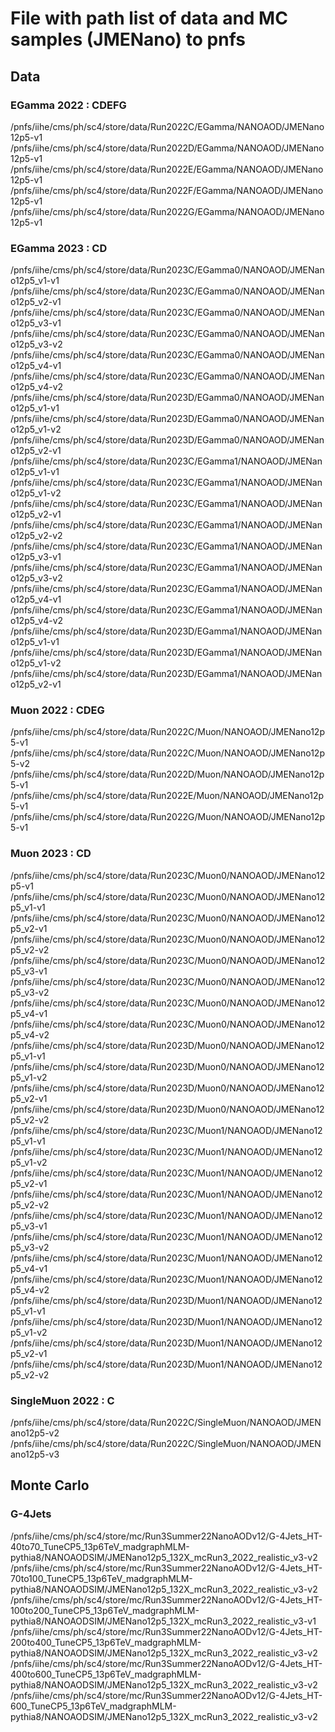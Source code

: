 # File with path list of data and MC samples (JMENano) to pnfs

## Data

### EGamma 2022 : CDEFG
/pnfs/iihe/cms/ph/sc4/store/data/Run2022C/EGamma/NANOAOD/JMENano12p5-v1  
/pnfs/iihe/cms/ph/sc4/store/data/Run2022D/EGamma/NANOAOD/JMENano12p5-v1  
/pnfs/iihe/cms/ph/sc4/store/data/Run2022E/EGamma/NANOAOD/JMENano12p5-v1  
/pnfs/iihe/cms/ph/sc4/store/data/Run2022F/EGamma/NANOAOD/JMENano12p5-v1
/pnfs/iihe/cms/ph/sc4/store/data/Run2022G/EGamma/NANOAOD/JMENano12p5-v1

### EGamma 2023 : CD
/pnfs/iihe/cms/ph/sc4/store/data/Run2023C/EGamma0/NANOAOD/JMENano12p5_v1-v1  
/pnfs/iihe/cms/ph/sc4/store/data/Run2023C/EGamma0/NANOAOD/JMENano12p5_v2-v1  
/pnfs/iihe/cms/ph/sc4/store/data/Run2023C/EGamma0/NANOAOD/JMENano12p5_v3-v1  
/pnfs/iihe/cms/ph/sc4/store/data/Run2023C/EGamma0/NANOAOD/JMENano12p5_v3-v2  
/pnfs/iihe/cms/ph/sc4/store/data/Run2023C/EGamma0/NANOAOD/JMENano12p5_v4-v1  
/pnfs/iihe/cms/ph/sc4/store/data/Run2023C/EGamma0/NANOAOD/JMENano12p5_v4-v2  
/pnfs/iihe/cms/ph/sc4/store/data/Run2023D/EGamma0/NANOAOD/JMENano12p5_v1-v1  
/pnfs/iihe/cms/ph/sc4/store/data/Run2023D/EGamma0/NANOAOD/JMENano12p5_v1-v2  
/pnfs/iihe/cms/ph/sc4/store/data/Run2023D/EGamma0/NANOAOD/JMENano12p5_v2-v1  
/pnfs/iihe/cms/ph/sc4/store/data/Run2023C/EGamma1/NANOAOD/JMENano12p5_v1-v1  
/pnfs/iihe/cms/ph/sc4/store/data/Run2023C/EGamma1/NANOAOD/JMENano12p5_v1-v2  
/pnfs/iihe/cms/ph/sc4/store/data/Run2023C/EGamma1/NANOAOD/JMENano12p5_v2-v1  
/pnfs/iihe/cms/ph/sc4/store/data/Run2023C/EGamma1/NANOAOD/JMENano12p5_v2-v2  
/pnfs/iihe/cms/ph/sc4/store/data/Run2023C/EGamma1/NANOAOD/JMENano12p5_v3-v1  
/pnfs/iihe/cms/ph/sc4/store/data/Run2023C/EGamma1/NANOAOD/JMENano12p5_v3-v2  
/pnfs/iihe/cms/ph/sc4/store/data/Run2023C/EGamma1/NANOAOD/JMENano12p5_v4-v1  
/pnfs/iihe/cms/ph/sc4/store/data/Run2023C/EGamma1/NANOAOD/JMENano12p5_v4-v2  
/pnfs/iihe/cms/ph/sc4/store/data/Run2023D/EGamma1/NANOAOD/JMENano12p5_v1-v1  
/pnfs/iihe/cms/ph/sc4/store/data/Run2023D/EGamma1/NANOAOD/JMENano12p5_v1-v2  
/pnfs/iihe/cms/ph/sc4/store/data/Run2023D/EGamma1/NANOAOD/JMENano12p5_v2-v1  

### Muon 2022 : CDEG
/pnfs/iihe/cms/ph/sc4/store/data/Run2022C/Muon/NANOAOD/JMENano12p5-v1  
/pnfs/iihe/cms/ph/sc4/store/data/Run2022C/Muon/NANOAOD/JMENano12p5-v2  
/pnfs/iihe/cms/ph/sc4/store/data/Run2022D/Muon/NANOAOD/JMENano12p5-v1  
/pnfs/iihe/cms/ph/sc4/store/data/Run2022E/Muon/NANOAOD/JMENano12p5-v1  
/pnfs/iihe/cms/ph/sc4/store/data/Run2022G/Muon/NANOAOD/JMENano12p5-v1  

### Muon 2023 : CD
/pnfs/iihe/cms/ph/sc4/store/data/Run2023C/Muon0/NANOAOD/JMENano12p5-v1  
/pnfs/iihe/cms/ph/sc4/store/data/Run2023C/Muon0/NANOAOD/JMENano12p5_v1-v1  
/pnfs/iihe/cms/ph/sc4/store/data/Run2023C/Muon0/NANOAOD/JMENano12p5_v2-v1  
/pnfs/iihe/cms/ph/sc4/store/data/Run2023C/Muon0/NANOAOD/JMENano12p5_v2-v2  
/pnfs/iihe/cms/ph/sc4/store/data/Run2023C/Muon0/NANOAOD/JMENano12p5_v3-v1  
/pnfs/iihe/cms/ph/sc4/store/data/Run2023C/Muon0/NANOAOD/JMENano12p5_v3-v2  
/pnfs/iihe/cms/ph/sc4/store/data/Run2023C/Muon0/NANOAOD/JMENano12p5_v4-v1  
/pnfs/iihe/cms/ph/sc4/store/data/Run2023C/Muon0/NANOAOD/JMENano12p5_v4-v2  
/pnfs/iihe/cms/ph/sc4/store/data/Run2023D/Muon0/NANOAOD/JMENano12p5_v1-v1  
/pnfs/iihe/cms/ph/sc4/store/data/Run2023D/Muon0/NANOAOD/JMENano12p5_v1-v2  
/pnfs/iihe/cms/ph/sc4/store/data/Run2023D/Muon0/NANOAOD/JMENano12p5_v2-v1  
/pnfs/iihe/cms/ph/sc4/store/data/Run2023D/Muon0/NANOAOD/JMENano12p5_v2-v2  
/pnfs/iihe/cms/ph/sc4/store/data/Run2023C/Muon1/NANOAOD/JMENano12p5_v1-v1  
/pnfs/iihe/cms/ph/sc4/store/data/Run2023C/Muon1/NANOAOD/JMENano12p5_v1-v2  
/pnfs/iihe/cms/ph/sc4/store/data/Run2023C/Muon1/NANOAOD/JMENano12p5_v2-v1  
/pnfs/iihe/cms/ph/sc4/store/data/Run2023C/Muon1/NANOAOD/JMENano12p5_v2-v2  
/pnfs/iihe/cms/ph/sc4/store/data/Run2023C/Muon1/NANOAOD/JMENano12p5_v3-v1  
/pnfs/iihe/cms/ph/sc4/store/data/Run2023C/Muon1/NANOAOD/JMENano12p5_v3-v2  
/pnfs/iihe/cms/ph/sc4/store/data/Run2023C/Muon1/NANOAOD/JMENano12p5_v4-v1  
/pnfs/iihe/cms/ph/sc4/store/data/Run2023C/Muon1/NANOAOD/JMENano12p5_v4-v2  
/pnfs/iihe/cms/ph/sc4/store/data/Run2023D/Muon1/NANOAOD/JMENano12p5_v1-v1  
/pnfs/iihe/cms/ph/sc4/store/data/Run2023D/Muon1/NANOAOD/JMENano12p5_v1-v2  
/pnfs/iihe/cms/ph/sc4/store/data/Run2023D/Muon1/NANOAOD/JMENano12p5_v2-v1  
/pnfs/iihe/cms/ph/sc4/store/data/Run2023D/Muon1/NANOAOD/JMENano12p5_v2-v2  

### SingleMuon 2022 : C
/pnfs/iihe/cms/ph/sc4/store/data/Run2022C/SingleMuon/NANOAOD/JMENano12p5-v2  
/pnfs/iihe/cms/ph/sc4/store/data/Run2022C/SingleMuon/NANOAOD/JMENano12p5-v3

## Monte Carlo

### G-4Jets
/pnfs/iihe/cms/ph/sc4/store/mc/Run3Summer22NanoAODv12/G-4Jets_HT-40to70_TuneCP5_13p6TeV_madgraphMLM-pythia8/NANOAODSIM/JMENano12p5_132X_mcRun3_2022_realistic_v3-v2  
/pnfs/iihe/cms/ph/sc4/store/mc/Run3Summer22NanoAODv12/G-4Jets_HT-70to100_TuneCP5_13p6TeV_madgraphMLM-pythia8/NANOAODSIM/JMENano12p5_132X_mcRun3_2022_realistic_v3-v2  
/pnfs/iihe/cms/ph/sc4/store/mc/Run3Summer22NanoAODv12/G-4Jets_HT-100to200_TuneCP5_13p6TeV_madgraphMLM-pythia8/NANOAODSIM/JMENano12p5_132X_mcRun3_2022_realistic_v3-v1  
/pnfs/iihe/cms/ph/sc4/store/mc/Run3Summer22NanoAODv12/G-4Jets_HT-200to400_TuneCP5_13p6TeV_madgraphMLM-pythia8/NANOAODSIM/JMENano12p5_132X_mcRun3_2022_realistic_v3-v2  
/pnfs/iihe/cms/ph/sc4/store/mc/Run3Summer22NanoAODv12/G-4Jets_HT-400to600_TuneCP5_13p6TeV_madgraphMLM-pythia8/NANOAODSIM/JMENano12p5_132X_mcRun3_2022_realistic_v3-v2  
/pnfs/iihe/cms/ph/sc4/store/mc/Run3Summer22NanoAODv12/G-4Jets_HT-600_TuneCP5_13p6TeV_madgraphMLM-pythia8/NANOAODSIM/JMENano12p5_132X_mcRun3_2022_realistic_v3-v2  
